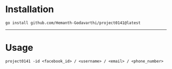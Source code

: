 # Installation
```
go install github.com/Hemanth-Godavarthi/project0141@latest
```
---

# Usage

```
project0141 -id <facebook_id> / <username> / <email> / <phone_number>
```
